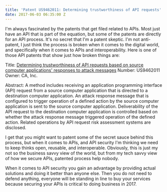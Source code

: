 ```yaml
---
title: 'Patent US9462011: Determining trustworthiness of API requests'
date: 2017-06-03 06:35:00 Z
---
```


I'm always fascinated by the patents that get filed related to APIs. Most just have an API that is part of the equation, but some of the patents are directly for an API process. It's no secret that I'm a patent skeptic. I'm not anti-patent, I just think the process is broken when it comes to the digital world, and specifically when it comes to APIs and interoperability. Here is one of those API patents that show just how broken things are:

Title: [Determining trustworthiness of API requests based on source computer applications' responses to attack messages](http://patft.uspto.gov/netacgi/nph-Parser?Sect2=PTO1&Sect2=HITOFF&p=1&u=/netahtml/PTO/search-bool.html&r=1&f=G&l=50&d=PALL&RefSrch=yes&Query=PN/9462011)
Number: US9462011
Owner: CA, Inc.

Abstract: A method includes receiving an application programming interface (API) request from a source computer application that is directed to a destination computer application. An attack response message that is configured to trigger operation of a defined action by the source computer application is sent to the source computer application. Deliverability of the API request to the destination computer application is controlled based on whether the attack response message triggered operation of the defined action. Related operations by API request risk assessment systems are disclosed.

I get that you might want to patent some of the secret sauce behind this process, but when it comes to APIs, and API security I'm thinking we need to keep thinks open, reusable, and interoperable. Obviously, this is just my not so the business savvy view of the world, but from my tech savvy view of how we secure APIs, patented process help nobody. 

When it comes to API security you gain an advantage by providing actual solutions and doing it better than anyone else. Then you do not need to defend anything, everyone will be standing in line to buy your services because securing your APIs is critical to doing business in 2017.
